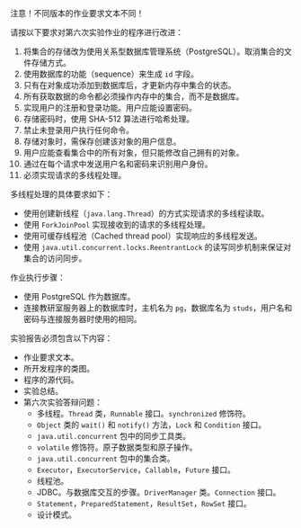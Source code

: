 注意！不同版本的作业要求文本不同！

请按以下要求对第六次实验作业的程序进行改进：

1. 将集合的存储改为使用关系型数据库管理系统（PostgreSQL）。取消集合的文件存储方式。
2. 使用数据库的功能（sequence）来生成 `id` 字段。
3. 只有在对象成功添加到数据库后，才更新内存中集合的状态。
4. 所有获取数据的命令都必须操作内存中的集合，而不是数据库。
5. 实现用户的注册和登录功能。用户应能设置密码。
6. 存储密码时，使用 SHA-512 算法进行哈希处理。
7. 禁止未登录用户执行任何命令。
8. 存储对象时，需保存创建该对象的用户信息。
9. 用户应能查看集合中的所有对象，但只能修改自己拥有的对象。
10. 通过在每个请求中发送用户名和密码来识别用户身份。
11. 必须实现请求的多线程处理。

多线程处理的具体要求如下：

* 使用创建新线程（`java.lang.Thread`）的方式实现请求的多线程读取。
* 使用 `ForkJoinPool` 实现接收到的请求的多线程处理。
* 使用可缓存线程池（Cached thread pool）实现响应的多线程发送。
* 使用 `java.util.concurrent.locks.ReentrantLock` 的读写同步机制来保证对集合的访问同步。

作业执行步骤：

* 使用 PostgreSQL 作为数据库。
* 连接教研室服务器上的数据库时，主机名为 `pg`，数据库名为 `studs`，用户名和密码与连接服务器时使用的相同。

实验报告必须包含以下内容：

* 作业要求文本。
* 所开发程序的类图。
* 程序的源代码。
* 实验总结。
* 第六次实验答辩问题：
  * 多线程。`Thread` 类，`Runnable` 接口。`synchronized` 修饰符。
  * `Object` 类的 `wait()` 和 `notify()` 方法，`Lock` 和 `Condition` 接口。
  * `java.util.concurrent` 包中的同步工具类。
  * `volatile` 修饰符。原子数据类型和原子操作。
  * `java.util.concurrent` 包中的集合类。
  * `Executor`，`ExecutorService`，`Callable`，`Future` 接口。
  * 线程池。
  * JDBC。与数据库交互的步骤。`DriverManager` 类。`Connection` 接口。
  * `Statement`，`PreparedStatement`，`ResultSet`，`RowSet` 接口。
  * 设计模式。

